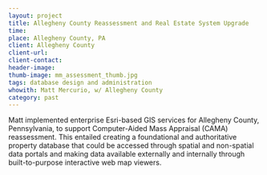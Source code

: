 ```yaml
---
layout: project
title: Allegheny County Reassessment and Real Estate System Upgrade
time:
place: Allegheny County, PA
client: Allegheny County
client-url:
client-contact:
header-image:
thumb-image: mm_assessment_thumb.jpg
tags: database design and administration
whowith: Matt Mercurio, w/ Allegheny County
category: past
---
```


Matt implemented enterprise Esri-based GIS services for Allegheny County, Pennsylvania, to support Computer-Aided Mass Appraisal (CAMA) reassessment. This entailed creating a foundational and authoritative property database that could be accessed through spatial and non-spatial data portals and making data available externally and internally through built-to-purpose interactive web map viewers.
